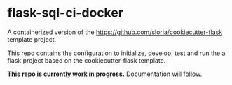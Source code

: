 # flask-sql-ci-docker

A containerized version of the https://github.com/sloria/cookiecutter-flask template project. 

This repo contains the configuration to initialize, develop, test and run the a flask project based on the cookiecutter-flask template. 

**This repo is currently work in progress.** Documentation will follow.
